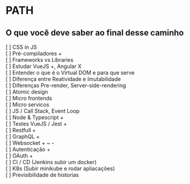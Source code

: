# PATH

## O que você deve saber ao final desse caminho

[ ] CSS in JS  
[ ] Pré-compiladores +  
[ ] Frameworks vs Libraries  
[ ] Estudar VueJS +, Angular X  
[ ] Entender o que é o Virtual DOM e para que serve  
[ ] Diferença entre Reatividade e Imutabilidade  
[ ] Diferenças Pre-render, Server-side-rendering  
[ ] Atomic design  
[ ] Micro frontends  
[ ] Micro servicos  
[ ] JS / Call Stack, Event Loop  
[ ] Node & Typescript +  
[ ] Testes VueJS / Jest +  
[ ] Restfull +  
[ ] GraphQL +  
[ ] Websocket + ~ -  
[ ] Autenticação +  
[ ] OAuth +  
[ ] CI / CD (Jenkins subir um docker)  
[ ] K8s (Subir minikube e rodar apliacações)  
[ ] Previsibilidade de historias